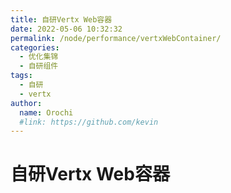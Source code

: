 ```yaml
---
title: 自研Vertx Web容器
date: 2022-05-06 10:32:32
permalink: /node/performance/vertxWebContainer/
categories:
  - 优化集锦
  - 自研组件
tags:
  - 自研
  - vertx
author: 
  name: Orochi
  #link: https://github.com/kevin
---
```

# 自研Vertx Web容器
